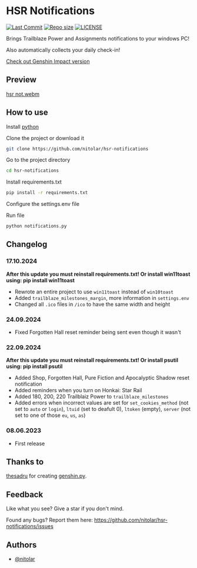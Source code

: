 # HSR Notifications
[![Last Commit](https://img.shields.io/github/last-commit/nitolar/hsr-notifications)](https://github.com/nitolar/hsr-notifications/commits/master)
[![Repo size](https://img.shields.io/github/repo-size/nitolar/hsr-notifications)](https://github.com/nitolar/hsr-notifications/graphs/code-frequency)
[![LICENSE](https://img.shields.io/github/license/nitolar/hsr-notifications)](https://github.com/nitolar/hsr-notifications/blob/master/LICENSE.md)


Brings Trailblaze Power and Assignments notifications to your windows PC!

Also automatically collects your daily check-in!

[Check out Genshin Impact version](https://github.com/nitolar/genshin-notifications)


## Preview

[hsr not.webm](https://github.com/nitolar/hsr-notifications/assets/73779998/e0f21b2a-4e52-47c5-a9b5-5a51f27496a6)


## How to use

Install [python](https://www.python.org)

Clone the project or download it

```bash
git clone https://github.com/nitolar/hsr-notifications
```

Go to the project directory

```bash
cd hsr-notifications
```

Install requirements.txt

```bash
pip install -r requirements.txt
```

Configure the settings.env file

Run file

```bash
python notifications.py
```


## Changelog

### 17.10.2024

**After this update you must reinstall requirements.txt! Or install win11toast using: pip install win11toast**
- Rewrote an entire project to use `win11toast` instead of `win10toast`
- Added `trailblaze_milestones_margin`, more information in `settings.env`
- Changed all `.ico` files in `/ico` to have the same width and height

### 24.09.2024

- Fixed Forgotten Hall reset reminder being sent even though it wasn't

### 22.09.2024

**After this update you must reinstall requirements.txt! Or install psutil using: pip install psutil**
- Added Shop, Forgotten Hall, Pure Fiction and Apocalyptic Shadow reset notification
- Added reminders when you turn on Honkai: Star Rail
- Added 180, 200, 220 Trailblaiz Power to `trailblaze_milestones`
- Added errors when incorrect values are set for `set_cookies_method` (not set to `auto` or `login`), `ltuid` (set to deafult 0), `ltoken` (empty), `server` (not set to one of those `eu`, `us`, `as`)

### 08.06.2023

- First release


## Thanks to

[thesadru](https://github.com/thesadru) for creating [genshin.py](https://github.com/thesadru/genshin.py).


## Feedback

Like what you see? Give a star if you don't mind.

Found any bugs? Report them here: https://github.com/nitolar/hsr-notifications/issues


## Authors

- [@nitolar](https://www.github.com/nitolar)

